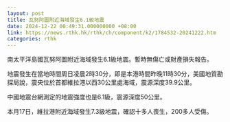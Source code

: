 ```yaml
---
layout: post
title: 瓦努阿圖附近海域發生6.1級地震
date: 2024-12-22 00:49:31.000000000 +08:00
link: https://news.rthk.hk/rthk/ch/component/k2/1784532-20241222.htm
categories: rthk
---
```


南太平洋島國瓦努阿圖附近海域發生6.1級地震。暫時無傷亡或財產損失報告。

地震發生在當地時間周日凌晨2時30分，即是本港時間昨晚11時30分，美國地質勘探局說，震央位於首都維拉港以西30公里處海域，震源深度39.9公里。

中國地震台網測定的地震強度也是6.1級，震源深度50公里。

本月17日，維拉港附近海域發生7.3級地震，確認十多人喪生，200多人受傷。
